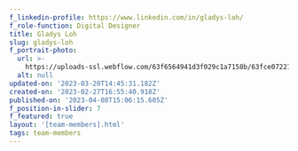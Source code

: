 ```yaml
---
f_linkedin-profile: https://www.linkedin.com/in/gladys-loh/
f_role-function: Digital Designer
title: Gladys Loh
slug: gladys-loh
f_portrait-photo:
  url: >-
    https://uploads-ssl.webflow.com/63f6564941d3f029c1a7158b/63fce07221e36b8fc25d10f1_Gladys%20Loh.jpg
  alt: null
updated-on: '2023-03-20T14:45:31.182Z'
created-on: '2023-02-27T16:55:40.918Z'
published-on: '2023-04-08T15:06:15.605Z'
f_position-in-slider: 7
f_featured: true
layout: '[team-members].html'
tags: team-members
---
```



